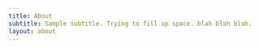 ```yaml
---
title: About
subtitle: Sample subtitle. Trying to fill up space. blah blah blah. 
layout: about
---
```


